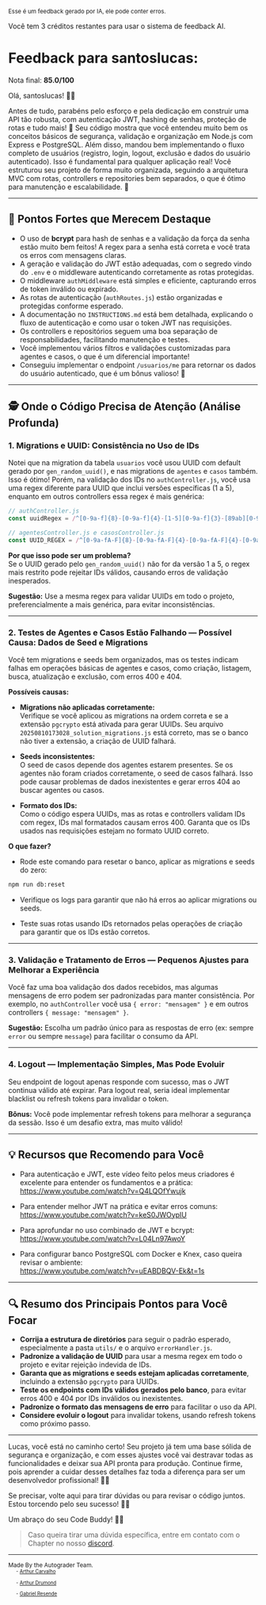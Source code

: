<sup>Esse é um feedback gerado por IA, ele pode conter erros.</sup>

Você tem 3 créditos restantes para usar o sistema de feedback AI.

# Feedback para santoslucas:

Nota final: **85.0/100**

Olá, santoslucas! 👋🚀

Antes de tudo, parabéns pelo esforço e pela dedicação em construir uma API tão robusta, com autenticação JWT, hashing de senhas, proteção de rotas e tudo mais! 🎉 Seu código mostra que você entendeu muito bem os conceitos básicos de segurança, validação e organização em Node.js com Express e PostgreSQL. Além disso, mandou bem implementando o fluxo completo de usuários (registro, login, logout, exclusão e dados do usuário autenticado). Isso é fundamental para qualquer aplicação real! Você estruturou seu projeto de forma muito organizada, seguindo a arquitetura MVC com rotas, controllers e repositories bem separados, o que é ótimo para manutenção e escalabilidade. 👏

---

## 🎯 Pontos Fortes que Merecem Destaque

- O uso de **bcrypt** para hash de senhas e a validação da força da senha estão muito bem feitos! A regex para a senha está correta e você trata os erros com mensagens claras.
- A geração e validação do JWT estão adequadas, com o segredo vindo do `.env` e o middleware autenticando corretamente as rotas protegidas.
- O middleware `authMiddleware` está simples e eficiente, capturando erros de token inválido ou expirado.
- As rotas de autenticação (`authRoutes.js`) estão organizadas e protegidas conforme esperado.
- A documentação no `INSTRUCTIONS.md` está bem detalhada, explicando o fluxo de autenticação e como usar o token JWT nas requisições.
- Os controllers e repositórios seguem uma boa separação de responsabilidades, facilitando manutenção e testes.
- Você implementou vários filtros e validações customizadas para agentes e casos, o que é um diferencial importante!  
- Conseguiu implementar o endpoint `/usuarios/me` para retornar os dados do usuário autenticado, que é um bônus valioso! 🌟

---

## 🕵️ Onde o Código Precisa de Atenção (Análise Profunda)
### 1. Migrations e UUID: Consistência no Uso de IDs

Notei que na migration da tabela `usuarios` você usou UUID com default gerado por `gen_random_uuid()`, e nas migrations de `agentes` e `casos` também. Isso é ótimo! Porém, na validação dos IDs no `authController.js`, você usa uma regex diferente para UUID que inclui versões específicas (1 a 5), enquanto em outros controllers essa regex é mais genérica:

```js
// authController.js
const uuidRegex = /^[0-9a-f]{8}-[0-9a-f]{4}-[1-5][0-9a-f]{3}-[89ab][0-9a-f]{3}-[0-9a-f]{12}$/i;

// agentesController.js e casosController.js
const UUID_REGEX = /^[0-9a-fA-F]{8}-[0-9a-fA-F]{4}-[0-9a-fA-F]{4}-[0-9a-fA-F]{4}-[0-9a-fA-F]{12}$/;
```

**Por que isso pode ser um problema?**  
Se o UUID gerado pelo `gen_random_uuid()` não for da versão 1 a 5, o regex mais restrito pode rejeitar IDs válidos, causando erros de validação inesperados.

**Sugestão:** Use a mesma regex para validar UUIDs em todo o projeto, preferencialmente a mais genérica, para evitar inconsistências.

---

### 2. Testes de Agentes e Casos Estão Falhando — Possível Causa: Dados de Seed e Migrations

Você tem migrations e seeds bem organizados, mas os testes indicam falhas em operações básicas de agentes e casos, como criação, listagem, busca, atualização e exclusão, com erros 400 e 404.

**Possíveis causas:**

- **Migrations não aplicadas corretamente:**  
  Verifique se você aplicou as migrations na ordem correta e se a extensão `pgcrypto` está ativada para gerar UUIDs. Seu arquivo `20250810173028_solution_migrations.js` está correto, mas se o banco não tiver a extensão, a criação de UUID falhará.

- **Seeds inconsistentes:**  
  O seed de casos depende dos agentes estarem presentes. Se os agentes não foram criados corretamente, o seed de casos falhará. Isso pode causar problemas de dados inexistentes e gerar erros 404 ao buscar agentes ou casos.

- **Formato dos IDs:**  
  Como o código espera UUIDs, mas as rotas e controllers validam IDs com regex, IDs mal formatados causam erros 400. Garanta que os IDs usados nas requisições estejam no formato UUID correto.

**O que fazer?**

- Rode este comando para resetar o banco, aplicar as migrations e seeds do zero:

```bash
npm run db:reset
```

- Verifique os logs para garantir que não há erros ao aplicar migrations ou seeds.

- Teste suas rotas usando IDs retornados pelas operações de criação para garantir que os IDs estão corretos.

---

### 3. Validação e Tratamento de Erros — Pequenos Ajustes para Melhorar a Experiência

Você faz uma boa validação dos dados recebidos, mas algumas mensagens de erro podem ser padronizadas para manter consistência. Por exemplo, no `authController` você usa `{ error: "mensagem" }` e em outros controllers `{ message: "mensagem" }`.

**Sugestão:** Escolha um padrão único para as respostas de erro (ex: sempre `error` ou sempre `message`) para facilitar o consumo da API.

---

### 4. Logout — Implementação Simples, Mas Pode Evoluir

Seu endpoint de logout apenas responde com sucesso, mas o JWT continua válido até expirar. Para logout real, seria ideal implementar blacklist ou refresh tokens para invalidar o token.

**Bônus:** Você pode implementar refresh tokens para melhorar a segurança da sessão. Isso é um desafio extra, mas muito válido!

---

## 💡 Recursos que Recomendo para Você

- Para autenticação e JWT, este vídeo feito pelos meus criadores é excelente para entender os fundamentos e a prática:  
  https://www.youtube.com/watch?v=Q4LQOfYwujk

- Para entender melhor JWT na prática e evitar erros comuns:  
  https://www.youtube.com/watch?v=keS0JWOypIU

- Para aprofundar no uso combinado de JWT e bcrypt:  
  https://www.youtube.com/watch?v=L04Ln97AwoY

- Para configurar banco PostgreSQL com Docker e Knex, caso queira revisar o ambiente:  
  https://www.youtube.com/watch?v=uEABDBQV-Ek&t=1s

---

## 🔍 Resumo dos Principais Pontos para Você Focar

- **Corrija a estrutura de diretórios** para seguir o padrão esperado, especialmente a pasta `utils/` e o arquivo `errorHandler.js`.  
- **Padronize a validação de UUID** para usar a mesma regex em todo o projeto e evitar rejeição indevida de IDs.  
- **Garanta que as migrations e seeds estejam aplicadas corretamente**, incluindo a extensão `pgcrypto` para UUIDs.  
- **Teste os endpoints com IDs válidos gerados pelo banco**, para evitar erros 400 e 404 por IDs inválidos ou inexistentes.  
- **Padronize o formato das mensagens de erro** para facilitar o uso da API.  
- **Considere evoluir o logout** para invalidar tokens, usando refresh tokens como próximo passo.  

---

Lucas, você está no caminho certo! Seu projeto já tem uma base sólida de segurança e organização, e com esses ajustes você vai destravar todas as funcionalidades e deixar sua API pronta para produção. Continue firme, pois aprender a cuidar desses detalhes faz toda a diferença para ser um desenvolvedor profissional! 💪✨

Se precisar, volte aqui para tirar dúvidas ou para revisar o código juntos. Estou torcendo pelo seu sucesso! 🚀🔥

Um abraço do seu Code Buddy! 🤖💙

> Caso queira tirar uma dúvida específica, entre em contato com o Chapter no nosso [discord](https://discord.gg/DryuHVnz).



---
<sup>Made By the Autograder Team.</sup><br>&nbsp;&nbsp;&nbsp;&nbsp;<sup><sup>- [Arthur Carvalho](https://github.com/ArthurCRodrigues)</sup></sup><br>&nbsp;&nbsp;&nbsp;&nbsp;<sup><sup>- [Arthur Drumond](https://github.com/drumondpucminas)</sup></sup><br>&nbsp;&nbsp;&nbsp;&nbsp;<sup><sup>- [Gabriel Resende](https://github.com/gnvr29)</sup></sup>